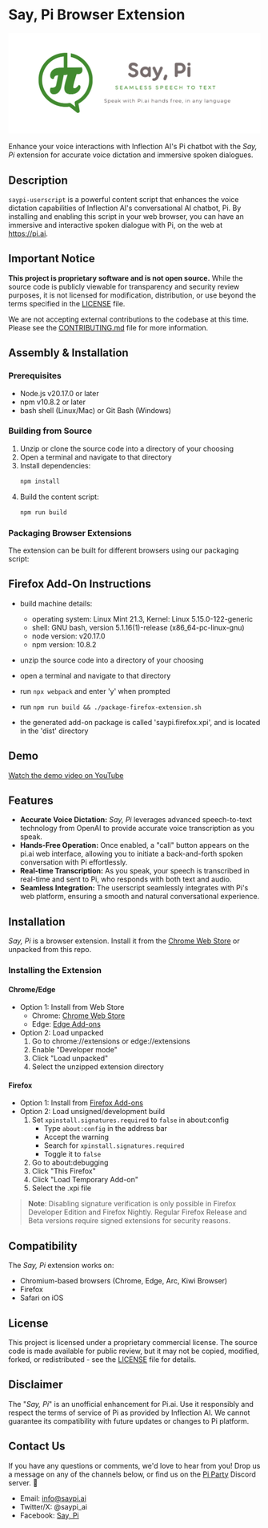 # Say, Pi Browser Extension

<img src="public/logos/marquee.png" alt="SayPi Logo" width="600">

Enhance your voice interactions with Inflection AI's Pi chatbot with the _Say, Pi_ extension for accurate voice dictation and immersive spoken dialogues.

## Description

`saypi-userscript` is a powerful content script that enhances the voice dictation capabilities of Inflection AI's conversational AI chatbot, Pi. By installing and enabling this script in your web browser, you can have an immersive and interactive spoken dialogue with Pi, on the web at https://pi.ai.

## Important Notice

**This project is proprietary software and is not open source.** While the source code is publicly viewable for transparency and security review purposes, it is not licensed for modification, distribution, or use beyond the terms specified in the [LICENSE](LICENSE) file.

We are not accepting external contributions to the codebase at this time. Please see the [CONTRIBUTING.md](CONTRIBUTING.md) file for more information.

## Assembly & Installation

### Prerequisites

- Node.js v20.17.0 or later
- npm v10.8.2 or later
- bash shell (Linux/Mac) or Git Bash (Windows)

### Building from Source

1. Unzip or clone the source code into a directory of your choosing
2. Open a terminal and navigate to that directory
3. Install dependencies:
   ```bash
   npm install
   ```
4. Build the content script:
   ```bash
   npm run build
   ```

### Packaging Browser Extensions

The extension can be built for different browsers using our packaging script:

## Firefox Add-On Instructions

- build machine details:

  - operating system: Linux Mint 21.3, Kernel: Linux 5.15.0-122-generic
  - shell: GNU bash, version 5.1.16(1)-release (x86_64-pc-linux-gnu)
  - node version: v20.17.0
  - npm version: 10.8.2

- unzip the source code into a directory of your choosing
- open a terminal and navigate to that directory
- run `npx webpack` and enter 'y' when prompted
- run `npm run build && ./package-firefox-extension.sh`
- the generated add-on package is called 'saypi.firefox.xpi', and is located in the 'dist' directory

## Demo

[Watch the demo video on YouTube](https://youtu.be/siJAj879ii4)

## Features

- **Accurate Voice Dictation:** _Say, Pi_ leverages advanced speech-to-text technology from OpenAI to provide accurate voice transcription as you speak.
- **Hands-Free Operation:** Once enabled, a "call" button appears on the pi.ai web interface, allowing you to initiate a back-and-forth spoken conversation with Pi effortlessly.
- **Real-time Transcription:** As you speak, your speech is transcribed in real-time and sent to Pi, who responds with both text and audio.
- **Seamless Integration:** The userscript seamlessly integrates with Pi's web platform, ensuring a smooth and natural conversational experience.

## Installation

_Say, Pi_ is a browser extension. Install it from the [Chrome Web Store](https://chromewebstore.google.com/detail/say-pi/glhhgglpalmjjkoiigojligncepccdei?hl=en) or unpacked from this repo.

### Installing the Extension

#### Chrome/Edge

- Option 1: Install from Web Store
  - Chrome: [Chrome Web Store](https://chromewebstore.google.com/detail/say-pi/glhhgglpalmjjkoiigojligncepccdei?hl=en)
  - Edge: [Edge Add-ons](https://microsoftedge.microsoft.com/addons/)
- Option 2: Load unpacked
  1. Go to chrome://extensions or edge://extensions
  2. Enable "Developer mode"
  3. Click "Load unpacked"
  4. Select the unzipped extension directory

#### Firefox

- Option 1: Install from [Firefox Add-ons](https://addons.mozilla.org/en-US/firefox/)
- Option 2: Load unsigned/development build
  1. Set `xpinstall.signatures.required` to `false` in about:config
     - Type `about:config` in the address bar
     - Accept the warning
     - Search for `xpinstall.signatures.required`
     - Toggle it to `false`
  2. Go to about:debugging
  3. Click "This Firefox"
  4. Click "Load Temporary Add-on"
  5. Select the .xpi file

> **Note**: Disabling signature verification is only possible in Firefox Developer Edition and Firefox Nightly. Regular Firefox Release and Beta versions require signed extensions for security reasons.

## Compatibility

The _Say, Pi_ extension works on:

- Chromium-based browsers (Chrome, Edge, Arc, Kiwi Browser)
- Firefox
- Safari on iOS

## License

This project is licensed under a proprietary commercial license. The source code is made available for public review, but it may not be copied, modified, forked, or redistributed - see the [LICENSE](LICENSE) file for details.

## Disclaimer

The "_Say, Pi_" is an unofficial enhancement for Pi.ai. Use it responsibly and respect the terms of service of Pi as provided by Inflection AI. We cannot guarantee its compatibility with future updates or changes to Pi platform.

## Contact Us

If you have any questions or comments, we'd love to hear from you! Drop us a message on any of the channels below, or find us on the [Pi Party](https://pi.ai/discord) Discord server. 🥧

- Email: info@saypi.ai
- Twitter/X: @saypi_ai
- Facebook: [Say, Pi](https://www.facebook.com/profile.php?id=61554182755176)
